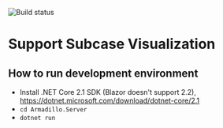 ![Build status](https://smalltalker.visualstudio.com/SubcaseMonitor/_apis/build/status/SubcaseMonitor-CI)

# Support Subcase Visualization

## How to run development environment
* Install .NET Core 2.1 SDK (Blazor doesn't support 2.2), https://dotnet.microsoft.com/download/dotnet-core/2.1
* `cd Armadillo.Server`
* `dotnet run`
